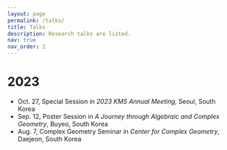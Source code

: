 ```yaml
---
layout: page
permalink: /talks/
title: Talks
description: Research talks are listed.
nav: true
nav_order: 2
---
```

# 2023
* Oct. 27, Special Session in *2023 KMS Annual Meeting*, Seoul, South Korea
* Sep. 12, Poster Session in *A Journey through Algebraic and Complex Geometry*, Buyeo, South Korea
* Aug. 7, Complex Geometry Seminar in *Center for Complex Geometry*, Daejeon, South Korea
